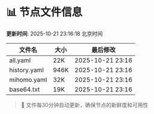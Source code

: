 # 📊 节点文件信息

**更新时间**: 2025-10-21 23:16:18 北京时间

| 文件名 | 大小 | 最后修改 |
|--------|------|----------|
| all.yaml | 22K | 2025-10-21 23:16 |
| history.yaml | 946K | 2025-10-21 23:16 |
| mihomo.yaml | 32K | 2025-10-21 23:16 |
| base64.txt | 19K | 2025-10-21 23:16 |

> 🔄 文件每30分钟自动更新，确保节点的新鲜度和可用性
